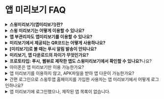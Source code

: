 # 앱 미리보기 FAQ

<details>

<summary><strong>스윙미리보기(앱미리보기)란?</strong></summary>

스윙 미리보기는 스윙투앱에서 제작한 앱을 실시간으로 확인할 수 있는 \[앱미리보기]서비스입니다.

스윙투앱 공식앱을 다운받은 뒤 – 앱미리보기 메뉴에서 – 스윙홈페이지에서 가입하신 계정으로 로그인해주세요.

앱 미리보기 페이지에서 스윙투앱에서 제작한 모든 앱 목록을 확인할 수 있어요.

앱 내에서 미리보기, 다운로드하여 핸드폰에서 직접 확인할 수 있습니다.

번거롭게 APK파일을 받아서 설치하지 않아도, 내가 제작한 앱을 실시간으로 확인할 수 있습니다!

\*특히 그동안 지원되지 않았던 아이폰에서도 앱 미리보기가 가능합니다. (다운은 안되요\~!)

★스윙 미리보기에 대한 상세 설명은 관련 매뉴얼을 확인해주시기 바랍니다.

**☞** [**스윙 미리보기 서비스란?**](https://wp.swing2app.co.kr/swing-preview/)

**☞** [**스윙 미리보기 이용방법 보러가기**](https://wp.swing2app.co.kr/documentation/swingpreview/)

</details>

<details>

<summary><strong>스윙 미리보기는 어떻게 이용할 수 있나요?</strong></summary>

<img src="../.gitbook/assets/앱미리보기-1.png" alt="" data-size="original">

1\)앱스토어, 플레이스토어에서 ‘스윙투앱’ 공식앱을 다운받아주세요. \*앱이 이미 설치가 되어 있다면 최신버전으로 업데이트 받아주세요

2\) 앱 실행 후 → 카테고리 상단에 \[앱미리보기] 메뉴를 선택한 뒤 스윙웹사이트 가입 계정(아이디, 비밀번호)으로 로그인해주세요.

3\) 로그인이 완료되면 앱 미리보기 페이지가 열리며, 제작한 앱 목록을 확인할 수 있습니다.

\-아이폰은 미리보기 버튼을 눌러서 확인이 가능합니다.

\-안드로이드폰에서는 앱미리보기, 앱 다운로드 모두 가능합니다.&#x20;

</details>

<details>

<summary><strong>앱 부관리자도 앱미리보기를 이용할 수 있나요?</strong></summary>

네 부관리자도 앱미리보기에서 로그인하여 앱을 확인할 수 있습니다.

로그인을 할 때는 **부관리자 아이디, 비밀번호, 앱 아이디**를 입력하시고, \[부관리자 로그인] 버튼을 선택하면 로그인 됩니다.

여기서! 아이디와 비밀번호는 앱에 가입된 아이디, 비밀번호를 넣어주시구요.

**앱 아이디는 스윙 앱제작 페이지 → 1단계 기본정보에 보시면, 앱 아이디를 확인할 수 있습니다.​**

스윙투 웹사이트에서 부관리자 로그인하는 방법과 동일하게!

부관리자 아이디, 비밀번호, 앱 아이디를 입력해서 로그인할 수 있습니다.

**\* 이미지 참고)**

<img src="https://wp.swing2app.co.kr/wp-content/uploads/2018/09/%EB%AF%B8%EB%A6%AC%EB%B3%B4%EA%B8%B09.png" alt="" data-size="original">

**앱 부관리자 설정 방법, 로그인하는 방법은 아래 매뉴얼을 참고해주세요!**

<img src="https://s.w.org/images/core/emoji/11/svg/25b6.svg" alt="▶" data-size="line"> **** [**스윙미리보기 상세방법 매뉴얼 확인하기**](https://wp.swing2app.co.kr/documentation/swingpreview/)

</details>

<details>

<summary><strong>미리보기에서 제공되는 QR코드는 어떻게 사용하나요?</strong></summary>

앱 미리보기 페이지에서 ‘QR 코드로 미리보기’ 메뉴를 확인할 수 있는데요.

해당 메뉴는 관리자로 로그인하지 않아도! **앱마다 제공되는 QR코드를 스캔하여 핸드폰에서 앱을 미리볼 수 있습니다.**

QR코드 미리보기는 일반 프로토타입으로 제작한 앱만 이용이 가능합니다. \*웹뷰, 푸시앱으로 제작한 앱은 이용 불가

****

**★ QR코드 이용방법**

스윙투앱 앱 실행 – 앱 미리보기 – \[QR코드로 미리보기] 버튼 선택 → 핸드폰을 해당 QR코드 이미지에 가져다 대면 제작한 앱이 핸드폰에서 미리보기로 실행됩니다.

<img src="https://wp.swing2app.co.kr/wp-content/uploads/2018/09/%EB%AF%B8%EB%A6%AC%EB%B3%B4%EA%B8%B010.png" alt="" data-size="original">

<img src="https://wp.swing2app.co.kr/wp-content/uploads/2018/09/%EC%8A%A4%EC%9C%99%EB%AF%B8%EB%A6%AC%EB%B3%B4%EA%B8%B04-1.png" alt="" data-size="original">

</details>

<details>

<summary><strong>[미리보기]로 볼 때는 푸시 알림 발송이 안되나요?</strong></summary>

네 , 앱 다운이 아니라 미리보기로 앱을 보실 때는 푸시 알림이 발송되지 않습니다.

푸시 외에도 공유기능을 이용할 수 없습니다.

(앱 공유, 게시판, 게시물, 이미지 공유 모두 안되요)

★아이폰 사용자들은 \*미리보기만 가능하기 때문에 해당 기능을 사용할 수 없음에 양해부탁드립니다.

★안드로이드 사용자들은 앱 다운로드를 선택하면, 다운 받은 앱에서는 스윙의 모든 기능을 이용할 수 있습니다.

</details>

<details>

<summary><strong>미리보기, 앱 다운로드의 차이가 무엇인가요?</strong></summary>

스윙투앱 공식앱 – \[앱미리보기] 에서 스윙 계정으로 로그인을 하면, 제작한 앱목록이 뜨구요.

앱이름 하단에 **\[미리보기], \[앱 다운로드]** 버튼을 확인할 수 있습니다.

**\* 미리보기: 앱을 다운 받지 않고, 핸드폰에서 앱을 미리보기 형식으로 바로 확인할 수 있습니다.**

**\* 앱 다운로드: 앱을 핸드폰에 직접 다운 받아 설치하여 이용합니다.**

</details>

<details>

<summary><strong>프로토타입: 푸시, 웹뷰로 제작한 앱도 스윙미리보기에서 확인할 수 있나요?</strong>나요?</summary>

안드로이드폰에서는 \[앱 다운로드]로 확인이 가능하며, **아이폰에서는 확인할 수 없습니다.**

\-안드로이드폰 프로토타입 – 푸시, 웹뷰로 제작한 앱은 스윙미리보기 \[앱 다운로드]만 가능합니다.

미리보기는 지원되지 않으며, 핸드폰에 앱을 다운받아야만 확인할 수 있습니다.

\-아이폰에서는 푸시, 웹뷰로 제작한 앱은 목록에 뜨지 않습니다.

</details>

<details>

<summary>아이폰은 앱 미리보기만 이용 가능한가요?</summary>

네 아이폰의 경우 앱 다운로드는 지원되지 않고, \[미리보기]를 통해서 앱을 확인할 수 있습니다.

앱미리보기 페이지에서 동일하게 스윙 계정: 관리자 아이디, 비밀번호로 로그인하면 제작한 앱목록을 확인할 수 있습니다.

**\*프로토타입: 푸시, 웹뷰로 제작한 앱은 스윙 미리보기로 이용할 수 없습니다.**

푸시, 웹뷰로 제작한 앱은 앱 다운로드만 가능하기 때문에 아이폰에서 지원이 안됩니다.

&#x20;

**\[아이폰 – 스윙미리보기 어플 실행화면]**\
![](https://wp.swing2app.co.kr/wp-content/uploads/2018/09/%EC%95%84%EC%9D%B4%ED%8F%B0%EB%AF%B8%EB%A6%AC%EB%B3%B4%EA%B8%B03.png)

</details>

<details>

<summary>앱 미리보기를 이용하지 않고, APK파일을 받아 앱 다운이 가능한가요?</summary>

&#x20;안드로이드폰 기존 앱 설치방법 – APK파일을 다운받아 설치하여 이용할 수 있습니다.

스윙미리보기를 이용하지 않고, 앱제작 시 완성되는 APK파일을 다운 받아 핸드폰에 직접 설치하여 이용할 수 있습니다.

기존 앱설치 방법과 스윙 미리보기를 함께 이용하실 수 있으니, 이용에 참고 부탁드립니다.

**\*APK파일 다운은 안드로이드폰만 가능**

</details>

<details>

<summary>간편 로그인으로 스윙투앱 홈페이지를 가입한 사용자는 앱 미리보기에서 어떻게 로그인하나요?</summary>

스윙투앱 가입시 간편로그인으로 진행하셨던 분들은 네이버, 구글, 페이스북 아이콘을 선택해서 로그인을 진행해주세요.

****![](../.gitbook/assets/al.PNG)****

**\*아이폰은 간편 로그인 기능이 제공되지 않습니다.**

간편로그인 사용자는 안드로이드폰을 이용하시거나, 아이폰 이용시 부관리자 로그인 or  QR코드로 미리보기 기능으로 이용해주세요.

</details>

<details>

<summary>앱 미리보기에 로그인했으나, 제작된 앱 목록이 없습니다.</summary>

&#x20;제작 완료된 앱만 미리보기 목록에 뜹니다.

따라서 리스트에 앱이 없다면, 아직 앱이 제작되지 않았을 가능성이 큽니다.

아직 앱제작을 안했다면 \[앱 제작하기] 버튼을 눌러서 제작을 해주시구요.

\[앱 제작하기]를 눌렀다면 버전관리에서 제작이 완료되었다는 상태표시를 확인하고 다시 접속해주세요. (제작시간 5분\~10분 소요)

</details>





